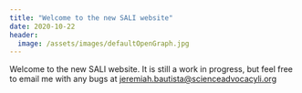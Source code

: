 ```yaml
---
title: "Welcome to the new SALI website"
date: 2020-10-22
header:
  image: /assets/images/defaultOpenGraph.jpg
---
```

Welcome to the new SALI website. It is still a work in progress, but feel free to email me with any bugs at [jeremiah.bautista@scienceadvocacyli.org](mailto:jeremiah.bautista@scienceadvocacyli.org)

